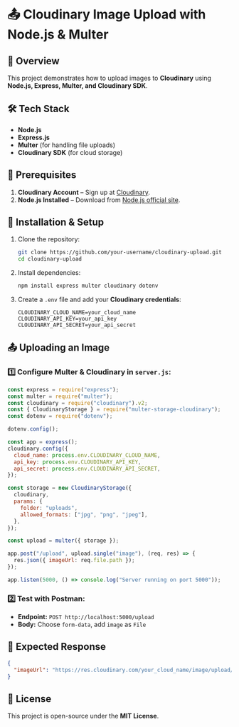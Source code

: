 # 📤 Cloudinary Image Upload with Node.js & Multer

## 🚀 Overview

This project demonstrates how to upload images to **Cloudinary** using **Node.js, Express, Multer, and Cloudinary SDK**.

## 🛠 Tech Stack

- **Node.js**
- **Express.js**
- **Multer** (for handling file uploads)
- **Cloudinary SDK** (for cloud storage)

## 📌 Prerequisites

1. **Cloudinary Account** – Sign up at [Cloudinary](https://cloudinary.com/).
2. **Node.js Installed** – Download from [Node.js official site](https://nodejs.org/).

## 🔧 Installation & Setup

1. Clone the repository:
   ```sh
   git clone https://github.com/your-username/cloudinary-upload.git
   cd cloudinary-upload
   ```
2. Install dependencies:
   ```sh
   npm install express multer cloudinary dotenv
   ```
3. Create a `.env` file and add your **Cloudinary credentials**:
   ```env
   CLOUDINARY_CLOUD_NAME=your_cloud_name
   CLOUDINARY_API_KEY=your_api_key
   CLOUDINARY_API_SECRET=your_api_secret
   ```

## 📤 Uploading an Image

### 1️⃣ Configure Multer & Cloudinary in `server.js`:

```javascript
const express = require("express");
const multer = require("multer");
const cloudinary = require("cloudinary").v2;
const { CloudinaryStorage } = require("multer-storage-cloudinary");
const dotenv = require("dotenv");

dotenv.config();

const app = express();
cloudinary.config({
  cloud_name: process.env.CLOUDINARY_CLOUD_NAME,
  api_key: process.env.CLOUDINARY_API_KEY,
  api_secret: process.env.CLOUDINARY_API_SECRET,
});

const storage = new CloudinaryStorage({
  cloudinary,
  params: {
    folder: "uploads",
    allowed_formats: ["jpg", "png", "jpeg"],
  },
});

const upload = multer({ storage });

app.post("/upload", upload.single("image"), (req, res) => {
  res.json({ imageUrl: req.file.path });
});

app.listen(5000, () => console.log("Server running on port 5000"));
```

### 2️⃣ Test with Postman:

- **Endpoint:** `POST http://localhost:5000/upload`
- **Body:** Choose `form-data`, add `image` as `File`

## 🎯 Expected Response

```json
{
  "imageUrl": "https://res.cloudinary.com/your_cloud_name/image/upload/v12345678/sample.jpg"
}
```

## 📜 License

This project is open-source under the **MIT License**.
